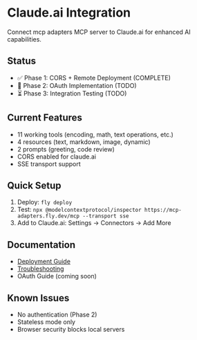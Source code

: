# Claude.ai Integration

Connect mcp adapters MCP server to Claude.ai for enhanced AI capabilities.

## Status

- ✅ Phase 1: CORS + Remote Deployment (COMPLETE)
- 🚧 Phase 2: OAuth Implementation (TODO)
- ⏳ Phase 3: Integration Testing (TODO)

## Current Features

- 11 working tools (encoding, math, text operations, etc.)
- 4 resources (text, markdown, image, dynamic)
- 2 prompts (greeting, code review)
- CORS enabled for claude.ai
- SSE transport support

## Quick Setup

1. Deploy: `fly deploy`
2. Test: `npx @modelcontextprotocol/inspector https://mcp-adapters.fly.dev/mcp --transport sse`
3. Add to Claude.ai: Settings → Connectors → Add More

## Documentation

- [Deployment Guide](./deployment.md)
- [Troubleshooting](./troubleshooting.md)
- OAuth Guide (coming soon)

## Known Issues

- No authentication (Phase 2)
- Stateless mode only
- Browser security blocks local servers
